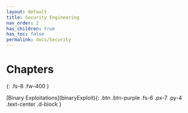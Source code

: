 ```yaml
---
layout: default
title: Security Engineering
nav_order: 2
has_children: true
has_toc: false
permalink: docs/Security
---
```


# Chapters
{: .fs-8 .fw-400 }

<div class="code-example" markdown="1">

<span>
[Binary Exploitations](binaryExploit){: .btn .btn-purple .fs-6 .px-7 .py-4 .text-center .d-block }
</span>
</div>


